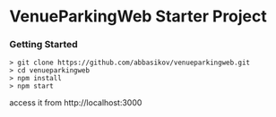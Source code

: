 # VenueParkingWeb Starter Project


### Getting Started


```
> git clone https://github.com/abbasikov/venueparkingweb.git
> cd venueparkingweb
> npm install
> npm start
```

access it from http://localhost:3000
